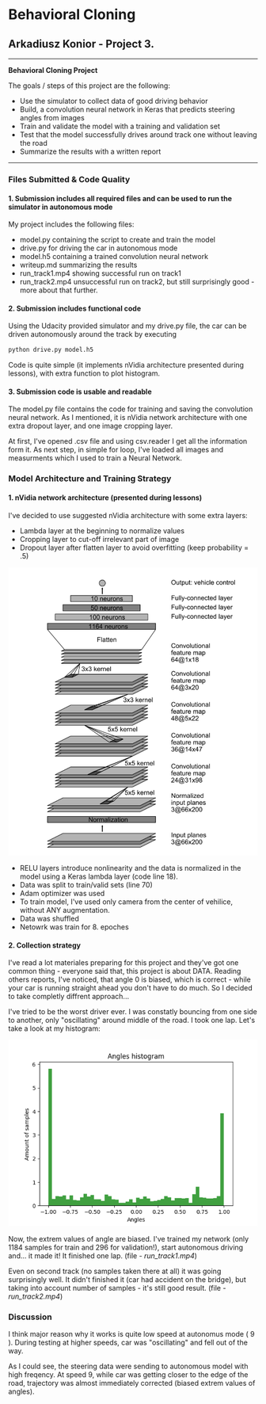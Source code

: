 # **Behavioral Cloning** 

## Arkadiusz Konior - Project 3.

---

**Behavioral Cloning Project**

The goals / steps of this project are the following:
* Use the simulator to collect data of good driving behavior
* Build, a convolution neural network in Keras that predicts steering angles from images
* Train and validate the model with a training and validation set
* Test that the model successfully drives around track one without leaving the road
* Summarize the results with a written report


[//]: # (Image References)

[nvidia]: ./imgs/nVidia_model.png "Nvidia model architecture"
[histogram]: ./imgs/histogram.png "Angles' histogram"

---
### Files Submitted & Code Quality

#### 1. Submission includes all required files and can be used to run the simulator in autonomous mode

My project includes the following files:
* model.py containing the script to create and train the model
* drive.py for driving the car in autonomous mode
* model.h5 containing a trained convolution neural network 
* writeup.md summarizing the results
* run_track1.mp4 showing successful run on track1
* run_track2.mp4 unsuccessful run on track2, but still surprisingly good - more about that further.

#### 2. Submission includes functional code
Using the Udacity provided simulator and my drive.py file, the car can be driven autonomously around the track by executing 
```sh
python drive.py model.h5
```
Code is quite simple (it implements nVidia architecture presented during lessons), with extra function to plot histogram.

#### 3. Submission code is usable and readable

The model.py file contains the code for training and saving the convolution neural network. As I mentioned, it is nVidia network architecture with one extra dropout layer, and one image cropping layer.

At first, I've opened .csv file and using csv.reader I get all the information form it. As next step, in simple for loop, I've loaded all images and measurments which I used to train a Neural Network.

### Model Architecture and Training Strategy

#### 1. nVidia network architecture (presented during lessons)

I've decided to use suggested nVidia architecture with some extra layers:
* Lambda layer at the beginning to normalize values
* Cropping layer to cut-off irrelevant part of image
* Dropout layer after flatten layer to avoid overfitting (keep probability = .5)

![Model][nvidia]

* RELU layers introduce nonlinearity and the data is normalized in the model using a Keras lambda layer (code line 18). 
* Data was split to train/valid sets (line 70)
* Adam optimizer was used 
* To train model, I've used only camera from the center of vehilice, without ANY augmentation.
* Data was shuffled
* Netowrk was train for 8. epoches

#### 2. Collection strategy

I've read a lot materiales preparing for this project and they've got one common thing - everyone said  that, this project is about DATA. Reading others reports, I've noticed, that angle 0 is biased, which is correct - while your car is running straight ahead you don't have to do much. So I decided to take completly diffrent approach... 

I've tried to be the worst driver ever. I was constatly bouncing from one side to another, only "oscillating" around middle of the road. I took one lap. Let's take a look at my histogram:

![Angles' histogram][histogram]

Now, the extrem values of angle are biased. I've trained my network (only 1184 samples for train and 296 for validation!), start autonomous driving and... it made it! It finished one lap. (file  - *run_track1.mp4*)

Even on second track (no samples taken there at all) it was going surprisingly well. It didn't finished it (car had accident on the bridge), but taking into account number of samples - it's still good result. (file  - *run_track2.mp4*)

### Discussion

I think major reason why it works is quite low speed at autonomus mode ( 9 ). During testing at higher speeds, car was "oscillating" and fell out of the way.

As I could see, the steering data were sending to autonomous model with high freqency. At speed 9, while car was getting closer to the edge of the road, trajectory was almost immediately corrected (biased extrem values of angles). 
